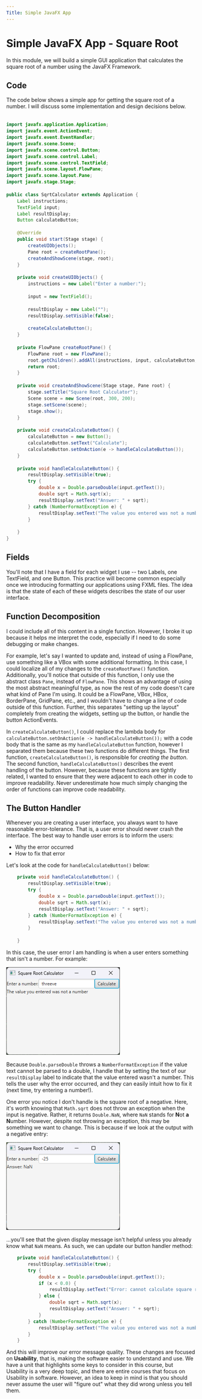 ```yaml
---
Title: Simple JavaFX App
---
```


# Simple JavaFX App - Square Root

In this module, we will build a simple GUI application that calculates the square root of a number using the JavaFX Framework.

## Code

The code below shows a simple app for getting the square root of a number. I will discuss some implementation and design decisions below.

```java

import javafx.application.Application;
import javafx.event.ActionEvent;
import javafx.event.EventHandler;
import javafx.scene.Scene;
import javafx.scene.control.Button;
import javafx.scene.control.Label;
import javafx.scene.control.TextField;
import javafx.scene.layout.FlowPane;
import javafx.scene.layout.Pane;
import javafx.stage.Stage;

public class SqrtCalculator extends Application {
    Label instructions;
    TextField input;
    Label resultDisplay;
    Button calculateButton;

    @Override
    public void start(Stage stage) {
        createUIObjects();
        Pane root = createRootPane();
        createAndShowScene(stage, root);
    }

    private void createUIObjects() {
        instructions = new Label("Enter a number:");

        input = new TextField();

        resultDisplay = new Label("");
        resultDisplay.setVisible(false);

        createCalculateButton();
    }

    private FlowPane createRootPane() {
        FlowPane root = new FlowPane();
        root.getChildren().addAll(instructions, input, calculateButton, resultDisplay);
        return root;
    }

    private void createAndShowScene(Stage stage, Pane root) {
        stage.setTitle("Square Root Calculator");
        Scene scene = new Scene(root, 300, 200);
        stage.setScene(scene);
        stage.show();
    }

    private void createCalculateButton() {
        calculateButton = new Button();
        calculateButton.setText("Calculate");
        calculateButton.setOnAction(e -> handleCalculateButton());
    }
    
    private void handleCalculateButton() {
        resultDisplay.setVisible(true);
        try {
            double x = Double.parseDouble(input.getText());
            double sqrt = Math.sqrt(x);
            resultDisplay.setText("Answer: " + sqrt);
        } catch (NumberFormatException e) {
            resultDisplay.setText("The value you entered was not a number");
        }

    }
}

```

## Fields

You'll note that I have a field for each widget I use -- two Labels, one TextField, and one Button. This practice will become common especially once we introducing formatting our applications using FXML files. The idea is that the state of each of these widgets describes the state of our user interface.

## Function Decomposition

I could include all of this content in a single function. However, I broke it up because it helps me interpret the code, especially if I need to do some debugging or make changes. 

For example, let's say I wanted to update and, instead of using a FlowPane, use something like a VBox with some additional formatting. In this case, I could localize all of my changes to the `createRootPane()` function. Additionally, you'll notice that outside of this function, I only use the abstract class `Pane`, instead of `FlowPane`. This shows an advantage of using the most abstract meaningful type, as now the rest of my code doesn't care what kind of Pane I'm using. It could be a FlowPane, VBox, HBox, BorderPane, GridPane, etc., and I wouldn't have to change a line of code outside of this function. Further, this separates "setting up the layout" completely from creating the widgets, setting up the button, or handle the button ActionEvents. 

In `createCalculateButton()`, I could replace the lambda body for `calculateButton.setOnAction(e -> handleCalculateButton());` with a code body that is the same as my `handleCalculateButton` function, however I separated them because these two functions do different things. The first function, `createCalculateButton()`, is responsible for *creating the button*. The second function, `handleCalculateButton()` describes the event handling of the button. However, because these functions are tightly related, I wanted to ensure that they were adjacent to each other in code to improve readability. Never underestimate how much simply changing the order of functions can improve code readability.

## The Button Handler

Whenever you are creating a user interface, you always want to have reasonable error-tolerance. That is, a user error should never crash the interface. The best way to handle user errors is to inform the users:

* Why the error occurred
* How to fix that error

Let's look at the code for `handleCalculateButton()` below:

```java
    private void handleCalculateButton() {
        resultDisplay.setVisible(true);
        try {
            double x = Double.parseDouble(input.getText());
            double sqrt = Math.sqrt(x);
            resultDisplay.setText("Answer: " + sqrt);
        } catch (NumberFormatException e) {
            resultDisplay.setText("The value you entered was not a number");
        }

    }
```

In this case, the user error I am handling is when a user enters something that isn't a number. For example:

![img.png](../img/sqrt_error.png)

Because `Double.parseDouble` throws a `NumberFormatException` if the value text cannot be parsed to a double, I handle that by setting the text of our `resultDisplay` label to indicate that the value entered wasn't a number. This tells the user why the error occurred, and they can easily intuit how to fix it (next time, try entering a number!).

One error you notice I don't handle is the square root of a negative. Here, it's worth knowing that `Math.sqrt` does not throw an exception when the input is negative. Rather, it returns `Double.NaN`, where `NaN` stands for **N**ot **a** **N**umber. However, despite not throwing an exception, this may be something we want to change. This is because if we look at the output with a negative entry:

![img.png](../img/sqrt_negative.png)

...you'll see that the given display message isn't helpful unless you already know what `NaN` means. As such, we can update our button handler method:

```java
    private void handleCalculateButton() {
        resultDisplay.setVisible(true);
        try {
            double x = Double.parseDouble(input.getText());
            if (x < 0.0) {
                resultDisplay.setText("Error: cannot calculate square root of negative number");
            } else {
                double sqrt = Math.sqrt(x);
                resultDisplay.setText("Answer: " + sqrt);
            }
        } catch (NumberFormatException e) {
            resultDisplay.setText("The value you entered was not a number");
        }
    }
```

And this will improve our error message quality. These changes are focused on **Usability**, that is, making the software easier to understand and use. We have a unit that highlights some keys to consider in this course, but Usability is a very deep topic, and there are entire courses that focus on Usability in software. However, an idea to keep in mind is that you should never assume the user will "figure out" what they did wrong unless you tell them.

